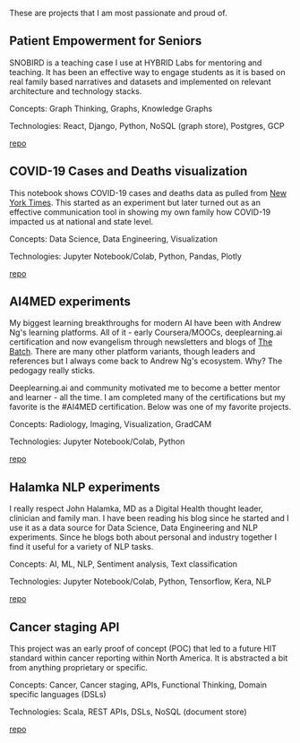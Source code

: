 These are projects that I am most passionate and proud of.

## Patient Empowerment for Seniors
SNOBIRD is a teaching case I use at HYBRID Labs for mentoring and teaching.  It has been an effective way to engage students as it is based on real family based narratives and datasets and implemented on relevant architecture and technology stacks.

Concepts:  Graph Thinking, Graphs, Knowledge Graphs

Technologies:  React, Django, Python, NoSQL (graph store), Postgres, GCP

[repo]()

## COVID-19 Cases and Deaths visualization
This notebook shows COVID-19 cases and deaths data as pulled from [New York Times](https://github.com/nytimes/covid-19-data).  This started as an experiment but later turned out as an effective communication tool in showing my own family how COVID-19 impacted us at national and state level.

Concepts: Data Science, Data Engineering, Visualization

Technologies:  Jupyter Notebook/Colab, Python, Pandas, Plotly

[repo](https://github.com/nalbarr/covid19-cases-deaths)

## AI4MED experiments
My biggest learning breakthroughs for modern AI have been with Andrew Ng's learning platforms.  All of it - early Coursera/MOOCs, deeplearning.ai certification and now evangelism through newsletters and blogs of [The Batch](https://read.deeplearning.ai/the-batch/).  There are many other platform variants, though leaders and references but I always come back to Andrew Ng's ecosystem.  Why?  The pedogagy really sticks.

Deeplearning.ai and community motivated me to become a better mentor and learner - all the time.  I am completed many of the certifications but my favorite is the #AI4MED certification.  Below was one of my favorite projects.

Concepts:  Radiology, Imaging, Visualization, GradCAM

Technologies:  Jupyter Notebook/Colab, Python

[repo](https://github.com/nalbarr/coursera-ai4med-course3/tree/master/week3)

## Halamka NLP experiments
I really respect John Halamka, MD as a Digital Health thought leader, clinician and family man.  I have been reading his blog since he started and I use it as a data source for Data Science, Data Engineering and NLP experiments.  Since he blogs both about personal and industry together I find it useful for a variety of NLP tasks.

Concepts:  AI, ML, NLP, Sentiment analysis, Text classification

Technologies:  Jupyter Notebook/Colab, Python, Tensorflow, Kera, NLP

[repo]()

## Cancer staging API
This project was an early proof of concept (POC) that led to a future HIT standard within cancer reporting within North America.  It is abstracted a bit from anything proprietary or specific. 

Concepts:  Cancer, Cancer staging, APIs, Functional Thinking, Domain specific languages (DSLs)

Technologies:  Scala, REST APIs, DSLs, NoSQL (document store) 

[repo]()
